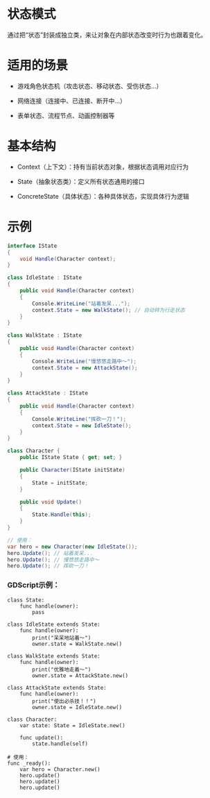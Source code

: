 # 状态模式

通过把“状态”封装成独立类，来让对象在内部状态改变时行为也跟着变化。



# 适用的场景

* 游戏角色状态机（攻击状态、移动状态、受伤状态…）

* 网络连接（连接中、已连接、断开中…）

* 表单状态、流程节点、动画控制器等



# 基本结构

* Context（上下文）：持有当前状态对象，根据状态调用对应行为

* State（抽象状态类）：定义所有状态通用的接口

* ConcreteState（具体状态）：各种具体状态，实现具体行为逻辑



# 示例

```csharp
interface IState 
{
    void Handle(Character context);
}

class IdleState : IState 
{
    public void Handle(Character context) 
    {
        Console.WriteLine("站着发呆...");
        context.State = new WalkState(); // 自动转为行走状态
    }
}

class WalkState : IState 
{
    public void Handle(Character context) 
    {
        Console.WriteLine("慢悠悠走路中～");
        context.State = new AttackState();
    }
}

class AttackState : IState 
{
    public void Handle(Character context) 
    {
        Console.WriteLine("挥砍一刀！");
        context.State = new IdleState();
    }
}

class Character {
    public IState State { get; set; }

    public Character(IState initState) 
    {
        State = initState;
    }

    public void Update() 
    {
        State.Handle(this);
    }
}

// 使用：
var hero = new Character(new IdleState());
hero.Update(); // 站着发呆...
hero.Update(); // 慢悠悠走路中～
hero.Update(); // 挥砍一刀！
```

### GDScript示例：

```gdscripy
class State:
    func handle(owner):
        pass

class IdleState extends State:
    func handle(owner):
        print("呆呆地站着～")
        owner.state = WalkState.new()

class WalkState extends State:
    func handle(owner):
        print("优雅地走着～")
        owner.state = AttackState.new()

class AttackState extends State:
    func handle(owner):
        print("使出必杀技！！")
        owner.state = IdleState.new()

class Character:
    var state: State = IdleState.new()

    func update():
        state.handle(self)
        
# 使用：
func _ready():
    var hero = Character.new()
    hero.update()
    hero.update()
    hero.update()
```
